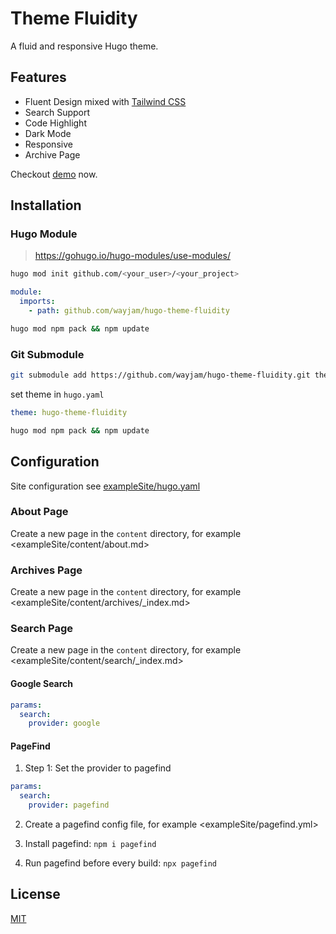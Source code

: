 # Theme Fluidity

A fluid and responsive Hugo theme.

## Features

- Fluent Design mixed with [Tailwind CSS](https://tailwindcss.com/)
- Search Support
- Code Highlight
- Dark Mode
- Responsive
- Archive Page

Checkout [demo](https://wayjam.github.io/hugo-theme-fluidity/) now.

## Installation

### Hugo Module

> https://gohugo.io/hugo-modules/use-modules/

```bash
hugo mod init github.com/<your_user>/<your_project>
```

```yaml
module:
  imports:
    - path: github.com/wayjam/hugo-theme-fluidity
```

```bash
hugo mod npm pack && npm update
```

### Git Submodule

```bash
git submodule add https://github.com/wayjam/hugo-theme-fluidity.git themes/hugo-theme-fluidity
```

set theme in `hugo.yaml`

```yaml
theme: hugo-theme-fluidity
```

```bash
hugo mod npm pack && npm update
```

## Configuration

Site configuration see [exampleSite/hugo.yaml](exampleSite/hugo.yaml)

### About Page

Create a new page in the `content` directory, for example <exampleSite/content/about.md>

### Archives Page

Create a new page in the `content` directory, for example <exampleSite/content/archives/_index.md>

### Search Page

Create a new page in the `content` directory, for example <exampleSite/content/search/_index.md>

#### Google Search

```yaml
params:
  search:
    provider: google
```

#### PageFind

1. Step 1: Set the provider to pagefind

```yaml
params:
  search:
    provider: pagefind
```

2. Create a pagefind config file, for example <exampleSite/pagefind.yml>
 
3. Install pagefind: `npm i pagefind`

4. Run pagefind before every build: `npx pagefind`

## License

[MIT](LICENSE)